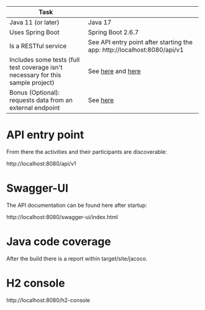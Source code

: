
| Task                                                                             |                                                                                                                                                                                                                                                                                                                                |
|----------------------------------------------------------------------------------|--------------------------------------------------------------------------------------------------------------------------------------------------------------------------------------------------------------------------------------------------------------------------------------------------------------------------------|
| Java 11 (or later)                                                               | Java 17                                                                                                                                                                                                                                                                                                                        |
| Uses Spring Boot                                                                 | Spring Boot 2.6.7                                                                                                                                                                                                                                                                                                              |
| Is a RESTful service                                                             | See API entry point after starting the app: http://localhost:8080/api/v1                                                                                                                                                                                                                                                       |
| Includes some tests (full test coverage isn't necessary for this sample project) | See [here](https://github.com/denispaasch/bootiful-activities/blob/master/padp.rest/src/test/java/be/dpa/bootiful/activities/padp/rest/ActivityControllerTest.java) and [here](https://github.com/denispaasch/bootiful-activities/blob/master/distribution/src/test/java/be/dpa/bootiful/activities/BootifulActivitiesIT.java) |
| Bonus (Optional): requests data from an external endpoint                        | See [here](https://github.com/denispaasch/bootiful-activities/blob/master/sadp.bored/src/main/java/be/dpa/bootiful/activities/sadp/bored/BoredActivityProvider.java#L37)                                                                                                                                                       |

# API entry point

From there the activities and their participants are discoverable:

http://localhost:8080/api/v1

# Swagger-UI

The API documentation can be found here after startup:

http://localhost:8080/swagger-ui/index.html

# Java code coverage

After the build there is a report within target/site/jacoco.

# H2 console

http://localhost:8080/h2-console


